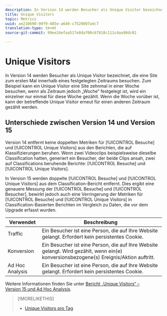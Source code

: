 ```yaml
---
description: In Version 14 werden Besucher als Unique Visitor bezeichnet, die eine Site zum ersten Mal innerhalb eines festgelegten Zeitraums besuchen. Zum Beispiel kann ein Unique Visitor eine Site zehnmal in einer Woche besuchen, wenn als Zeitraum jedoch „Woche“ festgelegt ist, wird ein einzelner nur einmal für diese Woche gezählt. Wenn die Woche vorüber ist, kann der betreffende Unique Visitor erneut für einen anderen Zeitraum gezählt werden.
title: Unique Visitors
topic: Metrics
uuid: ae210698-99f9-485e-a640-c7520807adc7
translation-type: tm+mt
source-git-commit: 99ee24efaa517e8da700c67818c111c4aa90dc02

---
```



# Unique Visitors

In Version 14 werden Besucher als Unique Visitor bezeichnet, die eine Site zum ersten Mal innerhalb eines festgelegten Zeitraums besuchen. Zum Beispiel kann ein Unique Visitor eine Site zehnmal in einer Woche besuchen, wenn als Zeitraum jedoch „Woche“ festgelegt ist, wird ein einzelner nur einmal für diese Woche gezählt. Wenn die Woche vorüber ist, kann der betreffende Unique Visitor erneut für einen anderen Zeitraum gezählt werden.

## Unterschiede zwischen Version 14 und Version 15

Version 14 entfernt keine doppelten Metriken für [!UICONTROL Besuche] und [!UICONTROL Unique Visitors] aus den Berichten, die auf Klassifizierungen beruhen. Wenn zwei Videoclips beispielsweise dieselbe Classification hatten, generiert ein Besucher, der beide Clips ansah, zwei auf Classifications beruhende Berichte: [!UICONTROL Besuche] und [!UICONTROL Unique Visitors].

In Version 15 werden doppelte [!UICONTROL Besuche] und [!UICONTROL Unique Visitors] aus dem Classification-Bericht entfernt. Dies ergibt eine genauere Messung der [!UICONTROL Besuche] und [!UICONTROL Besucher], bewirkt jedoch auch eine Verringerung der Metriken für [!UICONTROL Besuche] und [!UICONTROL Unique Visitors] in Classification-Basierten Berichten im Vergleich zu Daten, die vor dem Upgrade erfasst wurden.

| Verwendet | Beschreibung |
|---|---|
| Traffic | Ein Besucher ist eine Person, die auf Ihre Website gelangt. Erfordert kein persistentes Cookie. |
| Konversion | Ein Besucher ist eine Person, die auf Ihre Website gelangt. Wird gezählt, wenn ein(e) konversionsbezogene(s) Ereignis/Aktion auftritt. |
| Ad Hoc Analysis | Ein Besucher ist eine Person, die auf Ihre Website gelangt. Erfordert kein persistentes Cookie. |

Weitere Informationen finden Sie unter [Bericht „Unique Visitors“ – Version 15 und Ad Hoc Analysis](/help/components/c-variables/dimensionslist/reports-unique-visitors-v15-dsc.md).

>[!MORELIKETHIS]
>
>* [Unique Visitors pro Tag](/help/components/c-variables/c-metrics/metrics-daily-unique-visitors.md)

